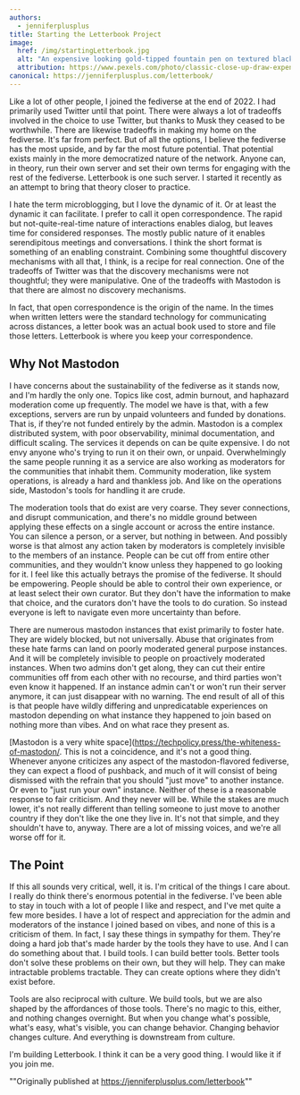 ```yaml
---
authors:
  - jenniferplusplus
title: Starting the Letterbook Project
image:
  href: /img/startingLetterbook.jpg
  alt: "An expensive looking gold-tipped fountain pen on textured black paper"
  attribution: https://www.pexels.com/photo/classic-close-up-draw-expensive-372748/
canonical: https://jenniferplusplus.com/letterbook/
---
```


Like a lot of other people, I joined the fediverse at the end of 2022. I had primarily used Twitter until that point. There were always a lot of tradeoffs involved in the choice to use Twitter, but thanks to Musk they ceased to be worthwhile. There are likewise tradeoffs in making my home on the fediverse. It's far from perfect. But of all the options, I believe the fediverse has the most upside, and by far the most future potential. That potential exists mainly in the more democratized nature of the network. Anyone can, in theory, run their own server and set their own terms for engaging with the rest of the fediverse. Letterbook is one such server. I started it recently as an attempt to bring that theory closer to practice.

I hate the term microblogging, but I love the dynamic of it. Or at least the dynamic it can facilitate. I prefer to call it open correspondence. The rapid but not-quite-real-time nature of interactions enables dialog, but leaves time for considered responses. The mostly public nature of it enables serendipitous meetings and conversations. I think the short format is something of an enabling constraint. Combining some thoughtful discovery mechanisms with all that, I think, is a recipe for real connection. One of the tradeoffs of Twitter was that the discovery mechanisms were not thoughtful; they were manipulative. One of the tradeoffs with Mastodon is that there are almost no discovery mechanisms.

In fact, that open correspondence is the origin of the name. In the times when written letters were the standard technology for communicating across distances, a letter book was an actual book used to store and file those letters. Letterbook is where you keep your correspondence.

## Why Not Mastodon

I have concerns about the sustainability of the fediverse as it stands now, and I'm hardly the only one. Topics like cost, admin burnout, and haphazard moderation come up frequently. The model we have is that, with a few exceptions, servers are run by unpaid volunteers and funded by donations. That is, if they're not funded entirely by the admin. Mastodon is a complex distributed system, with poor observability, minimal documentation, and difficult scaling. The services it depends on can be quite expensive. I do not envy anyone who's trying to run it on their own, or unpaid. Overwhelmingly the same people running it as a service are also working as moderators for the communities that inhabit them. Community moderation, like system operations, is already a hard and thankless job. And like on the operations side, Mastodon's tools for handling it are crude.

The moderation tools that do exist are very coarse. They sever connections, and disrupt communication, and there's no middle ground between applying these effects on a single account or across the entire instance. You can silence a person, or a server, but nothing in between. And possibly worse is that almost any action taken by moderators is completely invisible to the members of an instance. People can be cut off from entire other communities, and they wouldn't know unless they happened to go looking for it. I feel like this actually betrays the promise of the fediverse. It should be empowering. People should be able to control their own experience, or at least select their own curator. But they don't have the information to make that choice, and the curators don't have the tools to do curation. So instead everyone is left to navigate even more uncertainty than before.

There are numerous mastodon instances that exist primarily to foster hate. They are widely blocked, but not universally. Abuse that originates from these hate farms can land on poorly moderated general purpose instances. And it will be completely invisible to people on proactively moderated instances. When two admins don't get along, they can cut their entire communities off from each other with no recourse, and third parties won't even know it happened. If an instance admin can't or won't run their server anymore, it can just disappear with no warning. The end result of all of this is that people have wildly differing and unpredicatable experiences on mastodon depending on what instance they happened to join based on nothing more than vibes. And on what race they present as.

[Mastodon is a very white space](https://techpolicy.press/the-whiteness-of-mastodon/. This is not a coincidence, and it's not a good thing. Whenever anyone criticizes any aspect of the mastodon-flavored fediverse, they can expect a flood of pushback, and much of it will consist of being dismissed with the refrain that you should "just move" to another instance. Or even to "just run your own" instance. Neither of these is a reasonable response to fair criticism. And they never will be. While the stakes are much lower, it's not really different than telling someone to just move to another country if they don't like the one they live in. It's not that simple, and they shouldn't have to, anyway. There are a lot of missing voices, and we're all worse off for it.

## The Point

If this all sounds very critical, well, it is. I'm critical of the things I care about. I really do think there's enormous potential in the fediverse. I've been able to stay in touch with a lot of people I like and respect, and I've met quite a few more besides. I have a lot of respect and appreciation for the admin and moderators of the instance I joined based on vibes, and none of this is a criticism of them. In fact, I say these things in sympathy for them. They're doing a hard job that's made harder by the tools they have to use. And I can do something about that. I build tools. I can build better tools. Better tools don't solve these problems on their own, but they will help. They can make intractable problems tractable. They can create options where they didn't exist before.

Tools are also reciprocal with culture. We build tools, but we are also shaped by the affordances of those tools. There's no magic to this, either, and nothing changes overnight. But when you change what's possible, what's easy, what's visible, you can change behavior. Changing behavior changes culture. And everything is downstream from culture.

I'm building Letterbook. I think it can be a very good thing. I would like it if you join me.

""Originally published at https://jenniferplusplus.com/letterbook""